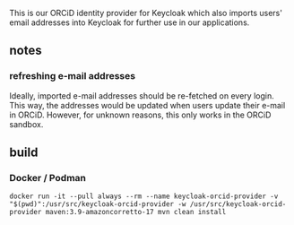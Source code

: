 This is our ORCiD identity provider for Keycloak which also imports users' email addresses into Keycloak for further use in our applications.

## notes
### refreshing e-mail addresses
Ideally, imported e-mail addresses should be re-fetched on every login. This way, the addresses would be updated when users update their e-mail in ORCiD.
However, for unknown reasons, this only works in the ORCiD sandbox.

## build
### Docker / Podman
```
docker run -it --pull always --rm --name keycloak-orcid-provider -v "$(pwd)":/usr/src/keycloak-orcid-provider -w /usr/src/keycloak-orcid-provider maven:3.9-amazoncorretto-17 mvn clean install
```
